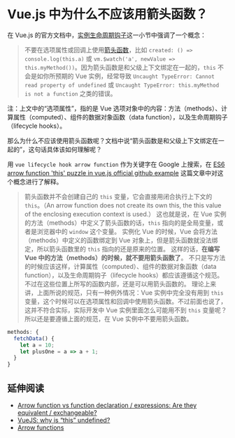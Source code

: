 # Vue.js 中为什么不应该用箭头函数？

在 Vue.js 的官方文档中，[实例生命周期钩子](https://cn.vuejs.org/v2/guide/instance.html#%E5%AE%9E%E4%BE%8B%E7%94%9F%E5%91%BD%E5%91%A8%E6%9C%9F%E9%92%A9%E5%AD%90)这一小节中强调了一个概念：

> 不要在选项属性或回调上使用[箭头函数](https://developer.mozilla.org/zh-CN/docs/Web/JavaScript/Reference/Functions/Arrow_functions)，比如 `created: () => console.log(this.a)` 或 `vm.$watch('a', newValue => this.myMethod())`。因为箭头函数是和父级上下文绑定在一起的，`this` 不会是如你所预期的 Vue 实例，经常导致 `Uncaught TypeError: Cannot read property of undefined` 或 `Uncaught TypeError: this.myMethod is not a function` 之类的错误。

注：上文中的“选项属性”，指的是 Vue 选项对象中的内容：方法（methods）、计算属性（computed）、组件的数据对象函数（data function），以及生命周期钩子（lifecycle hooks）。

那么为什么不应该使用箭头函数呢？文档中说“箭头函数是和父级上下文绑定在一起的”，这句话具体该如何理解呢？

用 `vue lifecycle hook arrow function` 作为关键字在 Google 上搜索，在 [ES6 arrow function 'this' puzzle in vue.js official github example](https://stackoverflow.com/questions/44915753/es6-arrow-function-this-puzzle-in-vue-js-official-github-example) 这篇文章中对这个概念进行了解释。

> 箭头函数并不会创建自己的 `this` 变量，它会直接用闭合执行上下文的 `this`。（An arrow function does not create its own this, the this value of the enclosing execution context is used.）
> 这也就是说，在 Vue 实例的方法（methods）中定义了箭头函数的话，`this` 指向的是全局变量，或者是浏览器中的 `window` 这个变量。
> 实例化 Vue 的时候，Vue 会将方法（methods）中定义的函数绑定到 Vue 对象上，但是箭头函数就没法绑定，所以箭头函数里的 `this` 指向的还是原来的位置。
> 这样的话，**在编写 Vue 中的方法（methods）的时候，就不要用箭头函数了**。
> 不只是写方法的时候应该这样，计算属性（computed）、组件的数据对象函数（data function），以及生命周期钩子（lifecycle hooks）都应该遵循这个规范。不过在这些位置上所写的函数内部，还是可以用箭头函数的。
> 理论上来讲，上面所说的规范，只有一种例外情况：Vue 实例中完全没有用到 `this` 变量，这个时候可以在选项属性和回调中使用箭头函数。不过前面也说了，这并不符合实际，实际开发中 Vue 实例里面怎么可能用不到 `this` 变量呢？所以还是要遵循上面的规范，在 Vue 实例中不要用箭头函数。

```javascript
methods: {
  fetchData() {
    let a = 10;
    let plusOne = a => a + 1;
  }
}
```

## 延伸阅读

- [Arrow function vs function declaration / expressions: Are they equivalent / exchangeable?](https://stackoverflow.com/questions/34361379/arrow-function-vs-function-declaration-expressions-are-they-equivalent-exch)
- [VueJS: why is “this” undefined?](https://stackoverflow.com/questions/43929650/vuejs-why-is-this-undefined)
- [Arrow functions](https://developer.mozilla.org/en-US/docs/Web/JavaScript/Reference/Functions/Arrow_functions)
